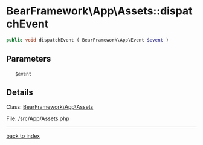 # BearFramework\App\Assets::dispatchEvent

```php
public void dispatchEvent ( BearFramework\App\Event $event )
```

## Parameters

&nbsp;&nbsp;&nbsp;&nbsp;&nbsp;&nbsp;`$event`

## Details

Class: [BearFramework\App\Assets](bearframework.app.assets.class.md)

File: /src/App/Assets.php

---

[back to index](index.md)

